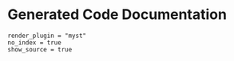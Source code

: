 # Generated Code Documentation

```{autodoc2-object} discopula.checkerboard.copula
render_plugin = "myst"
no_index = true
show_source = true
```
